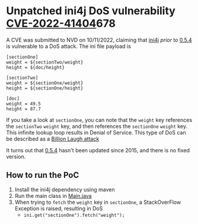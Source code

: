 # Unpatched ini4j DoS vulnerability [CVE-2022-41404](https://nvd.nist.gov/vuln/detail/CVE-2022-41404)678

A CVE was submitted to NVD on 10/11/2022, claiming that [ini4j](https://mvnrepository.com/artifact/org.ini4j/ini4j) 
*prior* to [0.5.4](https://mvnrepository.com/artifact/org.ini4j/ini4j/0.5.4) is vulnerable to a DoS attack. The ini file 
payload is

```
[sectionOne]
weight = ${sectionTwo/weight}
height = ${doc/height}

[sectionTwo]
weight = ${sectionOne/weight}
height = ${sectionOne/height}

[doc]
weight = 49.5
height = 87.7
```
If you take a look at `sectionOne`, you can note that the `weight` key references the `sectionTwo` `weight` key, 
and then references the `sectionOne` `weight` key. This infinite lookup loop results in Denial of Service. This type of
DoS can be described as a [Billion Laugh attack](https://en.wikipedia.org/wiki/Billion_laughs_attack)

It turns out that [0.5.4](https://mvnrepository.com/artifact/org.ini4j/ini4j/0.5.4) hasn't been updated since 2015, and 
there is no fixed version.

## How to run the PoC

1. Install the ini4j dependency using maven
2. Run the main class in [Main.java](src%2Fmain%2Fjava%2Forg%2Fini4jTest%2FMain.java)
3. When trying to `fetch` the `weight` key in `sectionOne`, a StackOverFlow Exception is raised, resulting in DoS
   - `ini.get("sectionOne").fetch("weight");`
